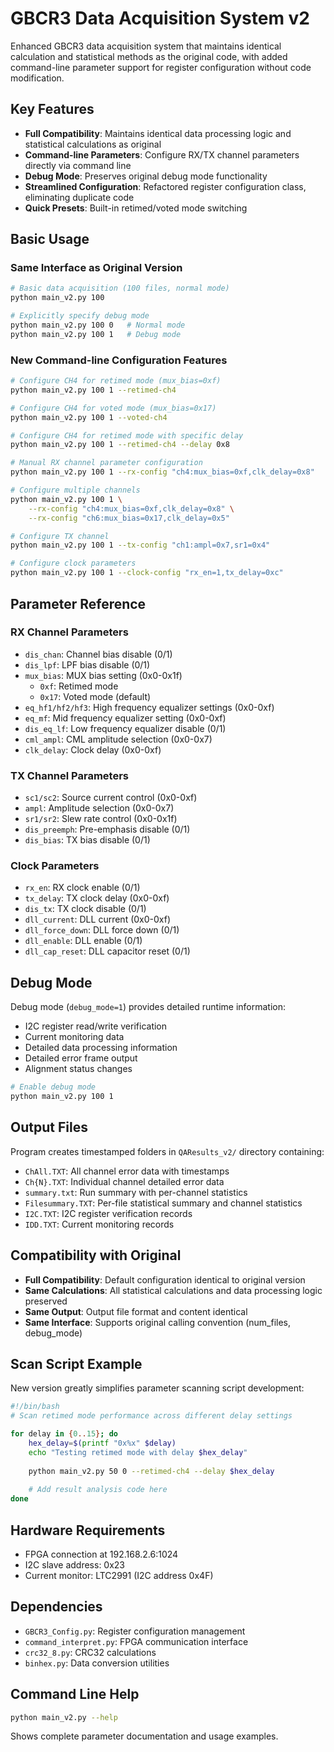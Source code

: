 # GBCR3 Data Acquisition System v2

Enhanced GBCR3 data acquisition system that maintains identical calculation and statistical methods as the original code, with added command-line parameter support for register configuration without code modification.

## Key Features

- **Full Compatibility**: Maintains identical data processing logic and statistical calculations as original
- **Command-line Parameters**: Configure RX/TX channel parameters directly via command line
- **Debug Mode**: Preserves original debug mode functionality
- **Streamlined Configuration**: Refactored register configuration class, eliminating duplicate code
- **Quick Presets**: Built-in retimed/voted mode switching

## Basic Usage

### Same Interface as Original Version

```bash
# Basic data acquisition (100 files, normal mode)
python main_v2.py 100

# Explicitly specify debug mode
python main_v2.py 100 0   # Normal mode
python main_v2.py 100 1   # Debug mode
```

### New Command-line Configuration Features

```bash
# Configure CH4 for retimed mode (mux_bias=0xf)
python main_v2.py 100 1 --retimed-ch4

# Configure CH4 for voted mode (mux_bias=0x17) 
python main_v2.py 100 1 --voted-ch4

# Configure CH4 for retimed mode with specific delay
python main_v2.py 100 1 --retimed-ch4 --delay 0x8

# Manual RX channel parameter configuration
python main_v2.py 100 1 --rx-config "ch4:mux_bias=0xf,clk_delay=0x8"

# Configure multiple channels
python main_v2.py 100 1 \
    --rx-config "ch4:mux_bias=0xf,clk_delay=0x8" \
    --rx-config "ch6:mux_bias=0x17,clk_delay=0x5"

# Configure TX channel
python main_v2.py 100 1 --tx-config "ch1:ampl=0x7,sr1=0x4"

# Configure clock parameters
python main_v2.py 100 1 --clock-config "rx_en=1,tx_delay=0xc"
```

## Parameter Reference

### RX Channel Parameters
- `dis_chan`: Channel bias disable (0/1)
- `dis_lpf`: LPF bias disable (0/1)
- `mux_bias`: MUX bias setting (0x0-0x1f)
  - `0xf`: Retimed mode
  - `0x17`: Voted mode (default)
- `eq_hf1/hf2/hf3`: High frequency equalizer settings (0x0-0xf)
- `eq_mf`: Mid frequency equalizer setting (0x0-0xf)  
- `dis_eq_lf`: Low frequency equalizer disable (0/1)
- `cml_ampl`: CML amplitude selection (0x0-0x7)
- `clk_delay`: Clock delay (0x0-0xf)

### TX Channel Parameters
- `sc1/sc2`: Source current control (0x0-0xf)
- `ampl`: Amplitude selection (0x0-0x7)
- `sr1/sr2`: Slew rate control (0x0-0x1f)
- `dis_preemph`: Pre-emphasis disable (0/1)
- `dis_bias`: TX bias disable (0/1)

### Clock Parameters
- `rx_en`: RX clock enable (0/1)
- `tx_delay`: TX clock delay (0x0-0xf)
- `dis_tx`: TX clock disable (0/1)
- `dll_current`: DLL current (0x0-0xf)
- `dll_force_down`: DLL force down (0/1)
- `dll_enable`: DLL enable (0/1)
- `dll_cap_reset`: DLL capacitor reset (0/1)

## Debug Mode

Debug mode (`debug_mode=1`) provides detailed runtime information:

- I2C register read/write verification
- Current monitoring data
- Detailed data processing information
- Detailed error frame output
- Alignment status changes

```bash
# Enable debug mode
python main_v2.py 100 1
```

## Output Files

Program creates timestamped folders in `QAResults_v2/` directory containing:

- `ChAll.TXT`: All channel error data with timestamps
- `Ch{N}.TXT`: Individual channel detailed error data
- `summary.txt`: Run summary with per-channel statistics
- `Filesummary.TXT`: Per-file statistical summary and channel statistics
- `I2C.TXT`: I2C register verification records
- `IDD.TXT`: Current monitoring records

## Compatibility with Original

- **Full Compatibility**: Default configuration identical to original version
- **Same Calculations**: All statistical calculations and data processing logic preserved
- **Same Output**: Output file format and content identical
- **Same Interface**: Supports original calling convention (num_files, debug_mode)

## Scan Script Example

New version greatly simplifies parameter scanning script development:

```bash
#!/bin/bash
# Scan retimed mode performance across different delay settings

for delay in {0..15}; do
    hex_delay=$(printf "0x%x" $delay)
    echo "Testing retimed mode with delay $hex_delay"
    
    python main_v2.py 50 0 --retimed-ch4 --delay $hex_delay
    
    # Add result analysis code here
done
```

## Hardware Requirements

- FPGA connection at 192.168.2.6:1024
- I2C slave address: 0x23
- Current monitor: LTC2991 (I2C address 0x4F)

## Dependencies

- `GBCR3_Config.py`: Register configuration management
- `command_interpret.py`: FPGA communication interface
- `crc32_8.py`: CRC32 calculations
- `binhex.py`: Data conversion utilities

## Command Line Help

```bash
python main_v2.py --help
```

Shows complete parameter documentation and usage examples.